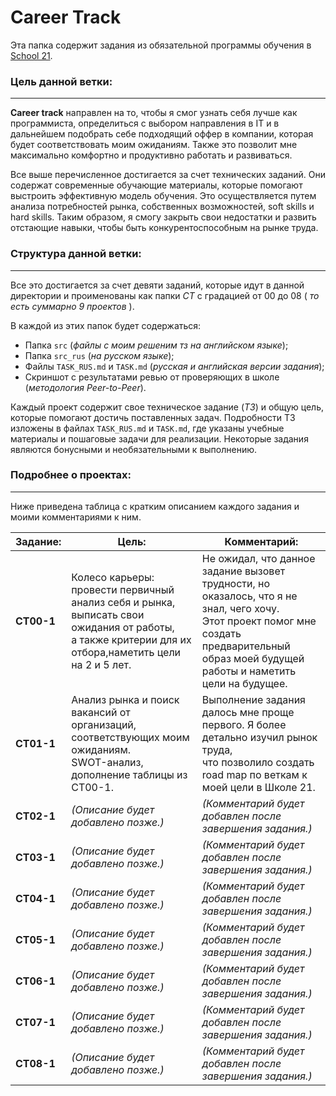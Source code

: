# Career Track

Эта папка содержит задания из обязательной программы обучения в [School 21](https://21-school.ru/we).

### Цель данной ветки:

---

**Career track** направлен на то, чтобы я смог узнать себя лучше как программиста, определиться с выбором направления в IT и в дальнейшем подобрать себе подходящий оффер в компании, которая будет соответствовать моим ожиданиям. Также это позволит мне максимально комфортно и продуктивно работать и развиваться.

Все выше перечисленное достигается за счет технических заданий. Они содержат современные обучающие материалы, которые помогают выстроить эффективную модель обучения. Это осуществляется путем анализа потребностей рынка, собственных возможностей, soft skills и hard skills. Таким образом, я смогу закрыть свои недостатки и развить отстающие навыки, чтобы быть конкурентоспособным на рынке труда.

### Структура данной ветки:

---

Все это достигается за счет девяти заданий, которые идут в данной директории и проименованы как папки *CT* с градацией от 00 до 08 ( *то есть суммарно 9 проектов* ).

В каждой из этих папок будет содержаться:

* Папка `src` (*файлы с моим решеним тз на английском языке*);
* Папка `src_rus` (*на русском языке*);
* Файлы `TASK_RUS.md` и `TASK.md` (*русская и английская версии задания*);
* Скриншот с результатами ревью от проверяющих в школе (*методология Peer-to-Peer*).

Каждый проект содержит свое техническое задание (*ТЗ*) и общую цель, которые помогают достичь поставленных задач. Подробности ТЗ изложены в файлах `TASK_RUS.md` и `TASK.md`, где указаны учебные материалы и пошаговые задачи для реализации. Некоторые задания являются бонусными и необязательными к выполнению.

### Подробнее о проектах:

---

Ниже приведена таблица с кратким описанием каждого задания и моими комментариями к ним.

| Задание:  | Цель:                                                                                                                                                                                                                                                                       | Комментарий:                                                                                                                                                                                                                                                                                                                                          |
| ---------------- | ------------------------------------------------------------------------------------------------------------------------------------------------------------------------------------------------------------------------------------------------------------------------------- | ---------------------------------------------------------------------------------------------------------------------------------------------------------------------------------------------------------------------------------------------------------------------------------------------------------------------------------------------------------------- |
| **CT00-1** | Колесо карьеры: провести первичный анализ себя и рынка, выписать свои ожидания от работы,<br /> а также критерии для их отбора,наметить цели на 2 и 5 лет. | Не ожидал, что данное задание вызовет трудности, но оказалось, что я не знал, чего хочу.<br />Этот проект помог мне создать предварительный образ моей будущей работы и наметить <br />цели на будущее. |
| **CT01-1** | Анализ рынка и поиск вакансий от организаций, соответствующих моим ожиданиям.<br />SWOT-анализ, дополнение таблицы из CT00-1.                                                        | Выполнение задания далось мне проще первого. Я более детально изучил рынок труда,<br />что позволило создать road map по веткам к моей цели в Школе 21.                                                                                           |
| **CT02-1** | *(Описание будет добавлено позже.)*                                                                                                                                                                                                                 | *(Комментарий будет добавлен после завершения задания.)*                                                                                                                                                                                                                                                          |
| **CT03-1** | *(Описание будет добавлено позже.)*                                                                                                                                                                                                                 | *(Комментарий будет добавлен после завершения задания.)*                                                                                                                                                                                                                                                          |
| **CT04-1** | *(Описание будет добавлено позже.)*                                                                                                                                                                                                                 | *(Комментарий будет добавлен после завершения задания.)*                                                                                                                                                                                                                                                          |
| **CT05-1** | *(Описание будет добавлено позже.)*                                                                                                                                                                                                                 | *(Комментарий будет добавлен после завершения задания.)*                                                                                                                                                                                                                                                          |
| **CT06-1** | *(Описание будет добавлено позже.)*                                                                                                                                                                                                                 | *(Комментарий будет добавлен после завершения задания.)*                                                                                                                                                                                                                                                          |
| **CT07-1** | *(Описание будет добавлено позже.)*                                                                                                                                                                                                                 | *(Комментарий будет добавлен после завершения задания.)*                                                                                                                                                                                                                                                          |
| **CT08-1** | *(Описание будет добавлено позже.)*                                                                                                                                                                                                                 | *(Комментарий будет добавлен после завершения задания.)*                                                                                                                                                                                                                                                          |
